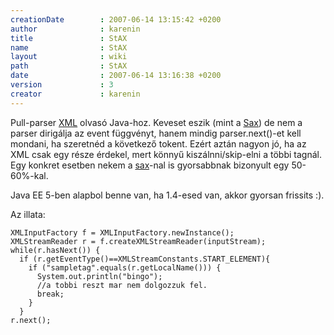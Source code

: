 ```yaml
---
creationDate        : 2007-06-14 13:15:42 +0200 
author              : karenin 
title               : StAX 
name                : StAX 
layout              : wiki 
path                : StAX 
date                : 2007-06-14 13:16:38 +0200 
version             : 3 
creator             : karenin 
---
```

Pull-parser [XML](XML.html) olvasó Java-hoz. Keveset eszik (mint a [Sax](sax.html)) de nem a parser dirigálja az event függvényt, hanem mindig parser.next()-et kell mondani, ha szeretnéd a következő tokent. Ezért aztán nagyon jó, ha az XML csak egy része érdekel, mert könnyű kiszálnni/skip-elni a többi tagnál.
Egy konkret esetben nekem a [sax](sax.html)-nal is gyorsabbnak bizonyult egy 50-60%-kal.

Java EE 5-ben alapbol benne van, ha 1.4-esed van, akkor gyorsan frissits :).

Az illata:
```
XMLInputFactory f = XMLInputFactory.newInstance();
XMLStreamReader r = f.createXMLStreamReader(inputStream);
while(r.hasNext()) {
  if (r.getEventType()==XMLStreamConstants.START_ELEMENT){
    if ("sampletag".equals(r.getLocalName())) {
      System.out.println("bingo");
      //a tobbi reszt mar nem dolgozzuk fel.
      break;
    }
  }
r.next();
```
